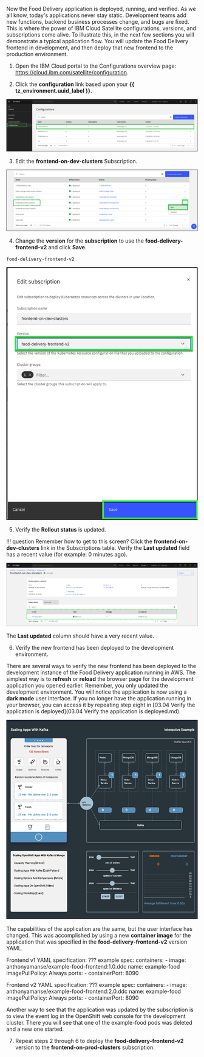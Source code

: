 Now the Food Delivery application is deployed, running, and verified. As we all know, today's applications never stay static. Development teams add new functions, backend business processes change, and bugs are fixed. This is where the power of IBM Cloud Satellite configurations, versions, and subscriptions come alive. To illustrate this, in the next few sections you will demonstrate a typical application flow. You will update the Food Delivery frontend in development, and then deploy that new frontend to the production environment.

1. Open the IBM Cloud portal to the Configurations overview page: <a href="https://cloud.ibm.com/satellite/configuration" target="_blank">https://cloud.ibm.com/satellite/configuration</a>.

2. Click the **configuration** link based upon your **{{ tz_environment.uuid_label }}**.

![](_attachments/0122-Confirations4UpdateSubscrition.png)

3. Edit the **frontend-on-dev-clusters** Subscription.

![](_attachments/0122-EditFrontEndDevSubscription.png)

4. Change the **version** for the **subscription** to use the **food-delivery-frontend-v2** and click **Save**.

```
food-delivery-frontend-v2
```

![](_attachments/0122-SaveFrontEndDevSubscription.png)

5. Verify the **Rollout status** is updated.

!!! question
    Remember how to get to this screen? Click the **frontend-on-dev-clusters** link in the Subscriptions table. Verify the **Last updated** field has a recent value (for example: 0 minutes ago).

![](_attachments/0122-FrontEndDevSubUpdateStatus.png)

The **Last updated** column should have a very recent value.

6. Verify the new frontend has been deployed to the development environment.

There are several ways to verify the new frontend has been deployed to the development instance of the Food Delivery application running in AWS. The simplest way is to **refresh** or **reload** the browser page for the development application you opened earlier. Remember, you only updated the development environment. You will notice the application is now using a **dark mode** user interface. If you no longer have the application running in your browser, you can access it by repeating step eight in [03.04 Verify the application is deployed](03.04 Verify the application is deployed.md).

![](_attachments/0122-FoodDeliveryDarkMode.png)

The capabilities of the application are the same, but the user interface has changed. This was accomplished by using a new **container image** for the application that was specified in the **food-delivery-frontend-v2** version YAML.

Frontend v1 YAML specification:
??? example
    spec:
      containers:
        - image: anthonyamanse/example-food-frontend:1.0.ddc
          name: example-food
          imagePullPolicy: Always
          ports:
            - containerPort: 8090


Frontend v2 YAML specification:
??? example
    spec:
      containers:
        - image: anthonyamanse/example-food-frontend:2.0.ddc
          name: example-food
          imagePullPolicy: Always
          ports:
            - containerPort: 8090

Another way to see that the application was updated by the subscription is to view the event log in the OpenShift web console for the development cluster. There you will see that one of the example-food pods was deleted and a new one started.

7. Repeat steps 2 through 6 to deploy the **food-delivery-frontend-v2** version to the **frontend-on-prod-clusters** subscription.
